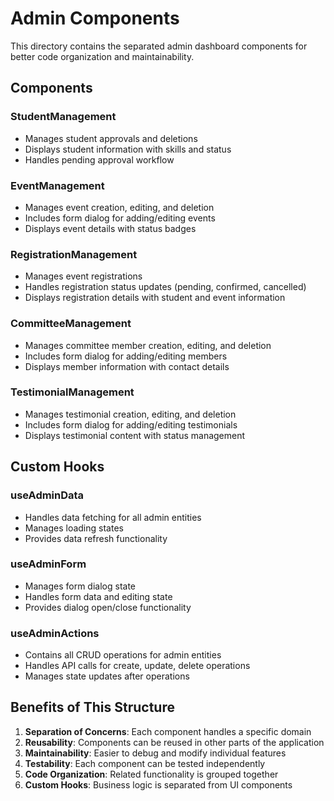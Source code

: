 # Admin Components

This directory contains the separated admin dashboard components for better code organization and maintainability.

## Components

### StudentManagement

- Manages student approvals and deletions
- Displays student information with skills and status
- Handles pending approval workflow

### EventManagement

- Manages event creation, editing, and deletion
- Includes form dialog for adding/editing events
- Displays event details with status badges

### RegistrationManagement

- Manages event registrations
- Handles registration status updates (pending, confirmed, cancelled)
- Displays registration details with student and event information

### CommitteeManagement

- Manages committee member creation, editing, and deletion
- Includes form dialog for adding/editing members
- Displays member information with contact details

### TestimonialManagement

- Manages testimonial creation, editing, and deletion
- Includes form dialog for adding/editing testimonials
- Displays testimonial content with status management

## Custom Hooks

### useAdminData

- Handles data fetching for all admin entities
- Manages loading states
- Provides data refresh functionality

### useAdminForm

- Manages form dialog state
- Handles form data and editing state
- Provides dialog open/close functionality

### useAdminActions

- Contains all CRUD operations for admin entities
- Handles API calls for create, update, delete operations
- Manages state updates after operations

## Benefits of This Structure

1. **Separation of Concerns**: Each component handles a specific domain
2. **Reusability**: Components can be reused in other parts of the application
3. **Maintainability**: Easier to debug and modify individual features
4. **Testability**: Each component can be tested independently
5. **Code Organization**: Related functionality is grouped together
6. **Custom Hooks**: Business logic is separated from UI components
